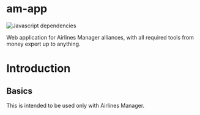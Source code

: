 am-app
======

![Javascript dependencies](https://img.shields.io/badge/JS%20Dependencies-Up%20to%20date-green.svg?style=flat)


Web application for Airlines Manager alliances, with all required tools from money expert up to anything.

Introduction
============

Basics
------

This is intended to be used only with Airlines Manager.

